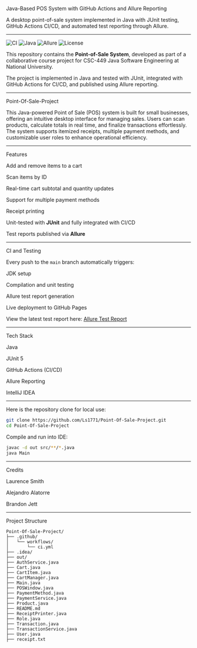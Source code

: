 Java-Based POS System with GitHub Actions and Allure Reporting

A desktop point-of-sale system implemented in Java with JUnit testing, GitHub Actions CI/CD, and automated test reporting through Allure.

---

![CI](https://github.com/Ls1771/Point-Of-Sale-Project/actions/workflows/ci.yml/badge.svg)
![Java](https://img.shields.io/badge/Java-17-blue)
![Allure](https://img.shields.io/badge/report-Allure-purple)
![License](https://img.shields.io/badge/license-MIT-green)

This repository contains the **Point-of-Sale System**, developed as part of a collaborative course project for CSC-449 Java Software Engineering at National University.

The project is implemented in Java and tested with JUnit, integrated with GitHub Actions for CI/CD, and published using Allure reporting.


---
Point-Of-Sale-Project

This Java-powered Point of Sale (POS) system is built for small businesses, offering an intuitive desktop interface for managing sales. Users can scan products, calculate totals in real time, and finalize transactions effortlessly. The system supports itemized receipts, multiple payment methods, and customizable user roles to enhance operational efficiency.

---

Features

Add and remove items to a cart                                     

Scan items by ID

Real-time cart subtotal and quantity updates

Support for multiple payment methods

Receipt printing

Unit-tested with **JUnit** and fully integrated with CI/CD

Test reports published via **Allure**

---

CI and Testing

Every push to the `main` branch automatically triggers:

JDK setup

Compilation and unit testing

Allure test report generation

Live deployment to GitHub Pages

View the latest test report here:
[Allure Test Report](https://ls1771.github.io/POS-Allure-Report/)

---

Tech Stack

Java

JUnit 5

GitHub Actions (CI/CD)

Allure Reporting

IntelliJ IDEA

---



 Here is the repository clone for local use:

   ```bash
   git clone https://github.com/Ls1771/Point-Of-Sale-Project.git
   cd Point-Of-Sale-Project
   ```
Compile and run into IDE:

   ```bash
   javac -d out src/**/*.java
   java Main
   ```

---
Credits

Laurence Smith

Alejandro Alatorre

Brandon Jett

---

Project Structure

```
Point-Of-Sale-Project/
├── .github/
│   └── workflows/
│       └── ci.yml
├── .idea/
├── out/
├── AuthService.java
├── Cart.java
├── CartItem.java
├── CartManager.java
├── Main.java
├── POSWindow.java
├── PaymentMethod.java
├── PaymentService.java
├── Product.java
├── README.md
├── ReceiptPrinter.java
├── Role.java
├── Transaction.java
├── TransactionService.java
├── User.java
├── receipt.txt
```
